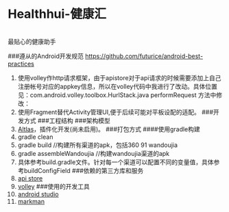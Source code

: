 # Healthhui-健康汇
<br>最贴心的健康助手</br>

###遵从的Android开发规范
https://github.com/futurice/android-best-practices
 1. 使用volley作http请求框架，由于apistore对于api请求的时候需要添加上自己注册帐号对应的appkey信息，所以在volley代码中我进行了改动。具体位置见：com.android.volley.toolbox.HurlStack.java performRequest  方法中修改：
 2. 使用Fragment替代Activity管理UI,便于后续可能对平板设配的适配。
###开发方式
###工程结构
###架构模型
  1. [Altlas](https://github.com/bunnyblue/OpenAtlas)，插件化开发(尚未启用)。
###打包方式
####使用gradle构建
1. gradle clean  
2. gradle build //构建所有渠道的apk，包括360 91 wandoujia
3. gradle assembleWandoujia //构建wandoujia渠道的apk
4. 具体参考build.gradle文件。针对每一个渠道可以配置不同的变量值，具体参考buildConfigField
###依赖的第三方库和服务
  1. [api store](http://apistore.baidu.com/)
  2. [volley](https://github.com/zhhp1121/Volley)
###使用的开发工具
  1. [android studio](http://www.android-studio.org/)
  2. [markman](http://www.getmarkman.com/)

